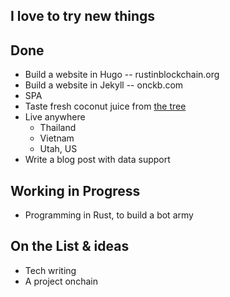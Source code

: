 ## I love to try new things

## Done

- Build a website in Hugo -- rustinblockchain.org
- Build a website in Jekyll -- onckb.com
- SPA
- Taste fresh coconut juice from [the tree](https://www.instagram.com/p/B8lQxoiA6RQ)
- Live anywhere
    - Thailand
    - Vietnam
    - Utah, US
- Write a blog post with data support

## Working in Progress

- Programming in Rust, to build a bot army


## On the List & ideas

- Tech writing
- A project onchain

